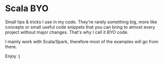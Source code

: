 # Scala BYO

Small tips & tricks I use in my code.
They're rarely something big, more like concepts or small useful code snippets that you can bring to almost every project without major changes. That's why I call it _BYO_ code. 

I mainly work with Scala/Spark, therefore most of the examples will go from there.

Enjoy :)
